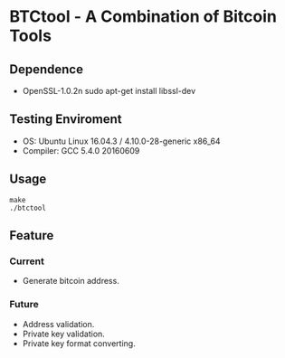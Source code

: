 BTCtool - A Combination of Bitcoin Tools
================================================================================
Dependence
--------------------------------------------------------------------------------
* OpenSSL-1.0.2n
	sudo apt-get install libssl-dev

Testing Enviroment
--------------------------------------------------------------------------------
* OS: Ubuntu Linux 16.04.3 / 4.10.0-28-generic x86_64
* Compiler: GCC 5.4.0 20160609

Usage
--------------------------------------------------------------------------------
	make
	./btctool

Feature
--------------------------------------------------------------------------------
### Current
* Generate bitcoin address.
### Future
* Address validation.
* Private key validation.
* Private key format converting.
